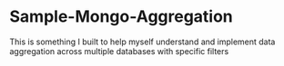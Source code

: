 Sample-Mongo-Aggregation
========================

This is something I built to help myself understand and implement data aggregation across multiple databases with specific filters
